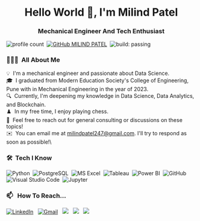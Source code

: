 <h1 align="center">Hello World 👋, I'm Milind Patel</h1>
<h3 align="center">Mechanical Engineer And Tech Enthusiast</h3>

![profile count](https://komarev.com/ghpvc/?username=AKAALBRAMHA&color=blue)&nbsp;
[![GitHub MILIND PATEL](https://img.shields.io/github/followers/AKAALBRAMHA?label=follow&style=social)](https://github.com/AKAALBRAMHA)&nbsp;
![build: passing](https://img.shields.io/badge/build-passing-success)

### 👨🏻‍💻 &nbsp;All About Me

💡 &nbsp;I'm a mechanical engineer and passionate about Data Science.\
🎓&nbsp;	I graduated from Modern Education Society's College of Engineering, Pune with in Mechanical Engineering in the year of 2023.\
🔍 &nbsp;Currently, I'm deepening my knowledge in Data Science, Data Analytics, and Blockchain.\
♟️ &nbsp;In my free time, I enjoy playing chess.\
💬 &nbsp;Feel free to reach out for general consulting or discussions on these topics!\
✉️ &nbsp;You can email me at milindpatel247@gmail.com. I'll try to respond as soon as possible!\


### 🛠 &nbsp;Tech I Know

![Python](https://img.shields.io/badge/Python-FFD43B?style=for-the-badge&logo=python&logoColor=blue)&nbsp;
![PostgreSQL](https://img.shields.io/badge/PostgreSQL-316192?style=for-the-badge&logo=postgresql&logoColor=white)&nbsp;
![MS Excel](https://img.shields.io/badge/Microsoft_Excel-217346?style=for-the-badge&logo=microsoft-excel&logoColor=white)&nbsp;
![Tableau](https://img.shields.io/badge/Tableau-E97627?style=for-the-badge&logo=Tableau&logoColor=white)&nbsp;
![Power BI](https://img.shields.io/badge/PowerBI-F2C811?style=for-the-badge&logo=Power%20BI&logoColor=white)&nbsp;
![GitHub](https://img.shields.io/badge/GitHub-100000?style=for-the-badge&logo=github&logoColor=white)&nbsp;
![Visual Studio Code](https://img.shields.io/badge/VSCode-0078D4?style=for-the-badge&logo=visual%20studio%20code&logoColor=white)&nbsp;
![Jupyter](https://img.shields.io/badge/Jupyter-F37626.svg?&style=for-the-badge&logo=Jupyter&logoColor=white)&nbsp;


### 📫 &nbsp; How To Reach...

<a href="https://www.linkedin.com/in/milind-patel-417976202/"><img alt="LinkedIn" src="https://img.shields.io/badge/LinkedIn-0077B5?style=for-the-badge&logo=linkedin&logoColor=white"/></a> &nbsp;
<a href="mailto:milindpatel247@gmail.com"><img alt="Gmail" src="https://img.shields.io/badge/Gmail-D14836?style=for-the-badge&logo=gmail&logoColor=white" /></a> &nbsp;
<a href="https://twitter.com/0xmilindpatel"><img src="https://img.shields.io/badge/X-000000?style=for-the-badge&logo=x&logoColor=white"/></a> &nbsp;
<a href="https://github.com/AKAALBRAMHA"><img src="https://img.shields.io/badge/GitHub-100000?style=for-the-badge&logo=github&logoColor=white"/></a> &nbsp;
<a href="https://stackoverflow.com/users/25451477/milind-patel"><img src="https://img.shields.io/badge/Stack_Overflow-FE7A16?style=for-the-badge&logo=stack-overflow&logoColor=white"/></a> &nbsp;
